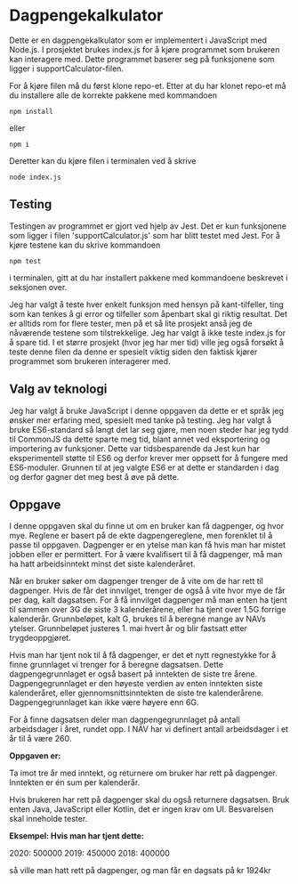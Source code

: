 # Dagpengekalkulator

Dette er en dagpengekalkulator som er implementert i JavaScript med Node.js. I prosjektet brukes index.js for å kjøre programmet som brukeren kan interagere med. Dette programmet baserer seg på funksjonene som ligger i supportCalculator-filen.

For å kjøre filen må du først klone repo-et. Etter at du har klonet repo-et må du installere alle de korrekte pakkene med kommandoen

`npm install`

eller

`npm i`

Deretter kan du kjøre filen i terminalen ved å skrive

`node index.js`

## Testing

Testingen av programmet er gjort ved hjelp av Jest. Det er kun funksjonene som ligger i filen 'supportCalculator.js' som har blitt testet med Jest. For å kjøre testene kan du skrive kommandoen

`npm test`

i terminalen, gitt at du har installert pakkene med kommandoene beskrevet i seksjonen over.

Jeg har valgt å teste hver enkelt funksjon med hensyn på kant-tilfeller, ting som kan tenkes å gi error og tilfeller som åpenbart skal gi riktig resultat. Det er alltids rom for flere tester, men på et så lite prosjekt anså jeg de nåværende testene som tilstrekkelige. Jeg har valgt å ikke teste index.js for å spare tid. I et større prosjekt (hvor jeg har mer tid) ville jeg også forsøkt å teste denne filen da denne er spesielt viktig siden den faktisk kjører programmet som brukeren interagerer med.

## Valg av teknologi

Jeg har valgt å bruke JavaScript i denne oppgaven da dette er et språk jeg ønsker mer erfaring med, spesielt med tanke på testing. Jeg har valgt å bruke ES6-standard så langt det lar seg gjøre, men noen steder har jeg tydd til CommonJS da dette sparte meg tid, blant annet ved eksportering og importering av funksjoner. Dette var tidsbesparende da Jest kun har eksperimentell støtte til ES6 og derfor krever mer oppsett for å fungere med ES6-moduler. Grunnen til at jeg valgte ES6 er at dette er standarden i dag og derfor gagner det meg best å øve på dette.

## Oppgave

I denne oppgaven skal du finne ut om en bruker kan få dagpenger, og hvor mye. Reglene er basert på de ekte dagpengereglene, men forenklet til å passe til oppgaven. Dagpenger er en ytelse man kan få hvis man har mistet jobben eller er permittert. For å være kvalifisert til å få dagpenger, må man ha hatt arbeidsinntekt minst det siste kalenderåret.

Når en bruker søker om dagpenger trenger de å vite om de har rett til dagpenger. Hvis de får det innvilget, trenger de også å vite hvor mye de får per dag, kalt dagsatsen. For å få innvilget dagpenger må man enten ha tjent til sammen over 3G de siste 3 kalenderårene, eller ha tjent over 1.5G forrige kalenderår. Grunnbeløpet, kalt G, brukes til å beregne mange av NAVs ytelser. Grunnbeløpet justeres 1. mai hvert år og blir fastsatt etter trygdeoppgjøret.

Hvis man har tjent nok til å få dagpenger, er det et nytt regnestykke for å finne grunnlaget vi trenger for å beregne dagsatsen. Dette dagpengegrunnlaget er også basert på inntekten de siste tre årene. Dagpengegrunnlaget er den høyeste verdien av enten inntekten siste kalenderåret, eller gjennomsnittsinntekten de siste tre kalenderårene. Dagpengegrunnlaget kan ikke være høyere enn 6G.

For å finne dagsatsen deler man dagpengegrunnlaget på antall arbeidsdager i året, rundet opp. I NAV har vi definert antall arbeidsdager i et år til å være 260.

**Oppgaven er:**

Ta imot tre år med inntekt, og returnere om bruker har rett på dagpenger. Inntekten er én sum per kalenderår.

Hvis brukeren har rett på dagpenger skal du også returnere dagsatsen.
Bruk enten Java, JavaScript eller Kotlin, det er ingen krav om UI.
Besvarelsen skal inneholde tester.

**Eksempel: Hvis man har tjent dette:**

2020: 500000
2019: 450000
2018: 400000

så ville man hatt rett på dagpenger, og man får en dagsats på kr 1924kr
